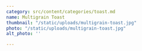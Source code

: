 ```yaml
---
category: src/content/categories/toast.md
name: Multigrain Toast
thumbnail: "/static/uploads/multigrain-toast.jpg"
photo: "/static/uploads/multigrain-toast.jpg"
alt_photo: ''

---
```

